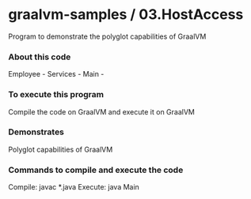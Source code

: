 # graalvm-samples / 03.HostAccess
Program to demonstrate the polyglot capabilities of GraalVM

### About this code
Employee - 
Services - 
Main - 

### To execute this program
Compile the code on GraalVM and execute it on GraalVM  

### Demonstrates
Polyglot capabilities of GraalVM

### Commands to compile and execute the code
Compile: javac *.java
Execute: java Main
